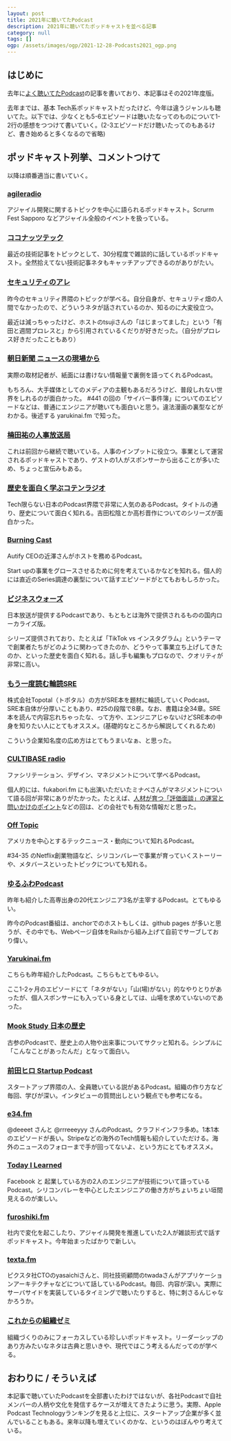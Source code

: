 ```yaml
---
layout: post
title: 2021年に聴いてたPodcast
description: 2021年に聴いてたポッドキャストを並べる記事
category: null
tags: []
ogp: /assets/images/ogp/2021-12-28-Podcasts2021_ogp.png
---
```


## はじめに

去年に[よく聴いてたPodcast](https://iwashi.co/2020/06/27/Podcasts2020)の記事を書いており、本記事はその2021年度版。

去年までは、基本 Tech系ポッドキャストだったけど、今年は違うジャンルも聴いてた。以下では、少なくとも5-6エピソードは聴いたなってのものについて1-2行の感想をつつけて書いていく。(2-3エピソードだけ聴いたってのもあるけど、書き始めると多くなるので省略)

## ポッドキャスト列挙、コメントつけて

以降は順番適当に書いていく。

### [agileradio](https://agileradio.github.io/)

アジャイル開発に関するトピックを中心に語られるポッドキャスト。Scrurm Fest Sapporo などアジャイル全般のイベントを扱っている。

### [ココナッツテック](https://anchor.fm/coconuts-tech)

最近の技術記事をトピックとして、30分程度で雑談的に話しているポッドキャスト。全然拾えてない技術記事ネタもキャッチアップできるのがありがたい。

### [セキュリティのアレ](https://www.tsujileaks.com/)

昨今のセキュリティ界隈のトピックが学べる。自分自身が、セキュリティ畑の人間でなかったので、どういうネタが話されているのか、知るのに大変役立つ。

最近は減っちゃったけど、ホストのtsujiさんの「はじまってました」という「有田と週間プロレスと」から引用されているくだりが好きだった。（自分がプロレス好きだったこともあり）

### [朝日新聞 ニュースの現場から](https://podcasts.apple.com/jp/podcast/%E6%9C%9D%E6%97%A5%E6%96%B0%E8%81%9E-%E3%83%8B%E3%83%A5%E3%83%BC%E3%82%B9%E3%81%AE%E7%8F%BE%E5%A0%B4%E3%81%8B%E3%82%89/id1526773927)

実際の取材記者が、紙面には書けない情報量で裏側を語ってくれるPodcast。

もちろん、大手媒体としてのメディアの主観もあるだろうけど、普段しれない世界をしれるのが面白かった。 #441 の回の「サイバー事件簿」についてのエピソードなどは、普通にエンジニアが聴いても面白いと思う。違法漫画の裏型などがわかる。後述する yarukinai.fm で知った。

### [楠田祐の人事放送局](https://www.hrpro.co.jp/hr_broadcasting.php)

これは前回から継続で聴いている。人事のインプットに役立つ。事業として運営されるポッドキャストであり、ゲストの1人がスポンサーから出ることが多いため、ちょっと宣伝みもある。

### [歴史を面白く学ぶコテンラジオ](https://cotenradio.fm/)

Tech限らない日本のPodcast界隈で非常に人気のあるPodcast。タイトルの通り、歴史について面白く知れる。吉田松陰とか高杉晋作についてのシリーズが面白かった。

### [Burning Cast](https://open.spotify.com/show/2sc2zUuLfu4Xkvs9zuovII)

Autify CEOの近澤さんがホストを務めるPodcast。

Start upの事業をグロースさせるために何を考えているかなどを知れる。個人的には直近のSeries調達の裏型について話すエピソードがとてもおもしろかった。

### [ビジネスウォーズ](http://www.1242.com/project/bw/)

日本放送が提供するPodcastであり、もともとは海外で提供されるものの国内ローカライズ版。

シリーズ提供されており、たとえば「TikTok vs インスタグラム」というテーマで創業者たちがどのように関わってきたのか、どうやって事業立ち上げしてきたのか、といった歴史を面白く知れる。話し手も編集もプロなので、クオリティが非常に高い。

### [もう一度読む輪読SRE](https://anchor.fm/read-sre-again/)

株式会社Topotal（トポタル）の方がSRE本を題材に輪読していくPodcast。SRE本自体が分厚いこともあり、#25の段階で8章。なお、書籍は全34章。SRE本を読んで内容忘れちゃったな、って方や、エンジニアじゃないけどSRE本の中身を知りたい人にとてもオススメ。(基礎的なところから解説してくれるため)

こういう企業知名度の広め方はとてもうまいなぁ、と思った。

### [CULTIBASE radio](https://cultibase.jp/radio/)

ファシリテーション、デザイン、マネジメントについて学べるPodcast。

個人的には、fukabori.fm にも出演いただいたミナベさんがマネジメントについて語る回が非常にありがたかった。たとえば、[人材が育つ「評価面談」の運営と問いかけのポイント](https://cultibase.jp/radio/8102/)などの回は、どの会社でも有効な情報だと思った。

### [Off Topic](https://podcasts.apple.com/jp/podcast/off-topic-%E3%82%AA%E3%83%95%E3%83%88%E3%83%94%E3%83%83%E3%82%AF/id1444665909)

アメリカを中心とするテックニュース・動向について知れるPodcast。

#34-35 のNetflix創業物語など、シリコンバレーで事業が育っていくストーリーや、メタバースといったトピックについても知れる。

### [ゆるふわPodcast](https://yuru28.com/)

昨年も紹介した高専出身の20代エンジニア3名が主宰するPodcast。とてもゆるい。

昨今のPodcast番組は、anchorでのホストもしくは、github pages が多いと思うが、その中でも、Webページ自体をRailsから組み上げて自前でサーブしており偉い。

### [Yarukinai.fm](https://yarukinai.fm/)

こちらも昨年紹介したPodcast。こちらもとてもゆるい。

ここ1-2ヶ月のエピソードにて「ネタがない」「山(場)がない」的なやりとりがあったが、個人スポンサーにも入っている身としては、山場を求めていないのであった。

### [Mook Study 日本の歴史](https://mookstudy1.mookmookradio.com/)

古参のPodcastで、歴史上の人物や出来事についてサクッと知れる。シンプルに「こんなことがあったんだ」となって面白い。

### [前田ヒロ Startup Podcast](https://hiromaeda.com/category/podcast/)

スタートアップ界隈の人、全員聴いている説があるPodcast。組織の作り方など毎回、学びが深い。インタビューの質問出しという観点でも参考になる。

### [e34.fm](https://e34.fm/)

@deeeet さんと @rrreeeyyy さんのPodcast。クラフドインフラ多め。1本1本のエピソードが長い。Stripeなどの海外のTech情報も紹介していただける。海外のニュースのフォローまで手が回ってないよ、という方にとてもオススメ。

### [Today I Learned](https://anchor.fm/todayilearnedfm)

Facebook と 起業している方の2人のエンジニアが技術について語っているPodcast。シリコンバレーを中心としたエンジニアの働き方がちょいちょい垣間見えるのが楽しい。

### [furoshiki.fm](https://anchor.fm/-372134)

社内で変化を起こしたり、アジャイル開発を推進していた2人が雑談形式で話すポッドキャスト。今年始まったばかりで新しい。

### [texta.fm](https://anchor.fm/textafm)

ピクスタ社CTOのyasaichiさんと、同社技術顧問のtwadaさんがアプリケーションアーキテクチャなどについて話しているPodcast。毎回、内容が深い。実際にサーバサイドを実装しているタイミングで聴いたりすると、特に刺さるんじゃなかろうか。

### [これからの組織ゼミ](https://podcasts.apple.com/jp/podcast/%E3%81%93%E3%82%8C%E3%81%8B%E3%82%89%E3%81%AE%E7%B5%84%E7%B9%94%E3%82%BC%E3%83%9F/id1550827645)

組織づくりのみにフォーカスしている珍しいポッドキャスト。リーダーシップのあり方みたいなネタは古典と思いきや、現代ではこう考えるんだってのが学べる。

## おわりに / そういえば

本記事で聴いていたPodcastを全部書いたわけではないが、各社Podcastで自社メンバーの人柄や文化を発信するケースが増えてきたように思う。実際、Apple Podcast Technologyランキングを見ると上位に、スタートアップ企業が多く並んでいることもある。来年以降も増えていくのかな、というのはぼんやり考えている。
